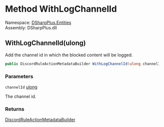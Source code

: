 # Method WithLogChannelId

Namespace: [DSharpPlus.Entities](DSharpPlus.Entities.md)  
Assembly: DSharpPlus.dll

## <a id="DSharpPlus_Entities_DiscordRuleActionMetadataBuilder_WithLogChannelId_System_UInt64_"></a>WithLogChannelId\(ulong\)

Add the channel id in which the blocked content will be logged.

```csharp
public DiscordRuleActionMetadataBuilder WithLogChannelId(ulong channelId)
```

### Parameters

`channelId` [ulong](https://learn.microsoft.com/dotnet/api/system.uint64)

The channel id.

### Returns

[DiscordRuleActionMetadataBuilder](DSharpPlus.Entities.DiscordRuleActionMetadataBuilder.md)

